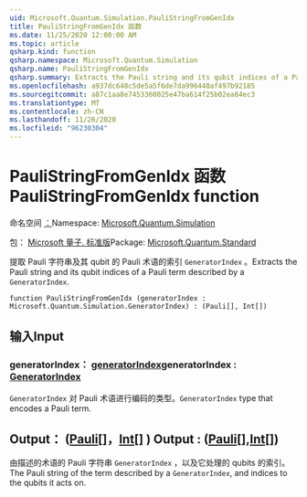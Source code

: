 ```yaml
---
uid: Microsoft.Quantum.Simulation.PauliStringFromGenIdx
title: PauliStringFromGenIdx 函数
ms.date: 11/25/2020 12:00:00 AM
ms.topic: article
qsharp.kind: function
qsharp.namespace: Microsoft.Quantum.Simulation
qsharp.name: PauliStringFromGenIdx
qsharp.summary: Extracts the Pauli string and its qubit indices of a Pauli term described by a `GeneratorIndex`.
ms.openlocfilehash: a937dc648c5de5a5f6de7da996448af497b92185
ms.sourcegitcommit: a87c1aa8e7453360025e47ba614f25b02ea84ec3
ms.translationtype: MT
ms.contentlocale: zh-CN
ms.lasthandoff: 11/26/2020
ms.locfileid: "96230304"
---
```

# <a name="paulistringfromgenidx-function"></a><span data-ttu-id="b6c66-102">PauliStringFromGenIdx 函数</span><span class="sxs-lookup"><span data-stu-id="b6c66-102">PauliStringFromGenIdx function</span></span>

<span data-ttu-id="b6c66-103">命名空间 [：](xref:Microsoft.Quantum.Simulation)</span><span class="sxs-lookup"><span data-stu-id="b6c66-103">Namespace: [Microsoft.Quantum.Simulation](xref:Microsoft.Quantum.Simulation)</span></span>

<span data-ttu-id="b6c66-104">包： [Microsoft 量子. 标准版](https://nuget.org/packages/Microsoft.Quantum.Standard)</span><span class="sxs-lookup"><span data-stu-id="b6c66-104">Package: [Microsoft.Quantum.Standard](https://nuget.org/packages/Microsoft.Quantum.Standard)</span></span>


<span data-ttu-id="b6c66-105">提取 Pauli 字符串及其 qubit 的 Pauli 术语的索引 `GeneratorIndex` 。</span><span class="sxs-lookup"><span data-stu-id="b6c66-105">Extracts the Pauli string and its qubit indices of a Pauli term described by a `GeneratorIndex`.</span></span>

```qsharp
function PauliStringFromGenIdx (generatorIndex : Microsoft.Quantum.Simulation.GeneratorIndex) : (Pauli[], Int[])
```


## <a name="input"></a><span data-ttu-id="b6c66-106">输入</span><span class="sxs-lookup"><span data-stu-id="b6c66-106">Input</span></span>

### <a name="generatorindex--generatorindex"></a><span data-ttu-id="b6c66-107">generatorIndex： [generatorIndex](xref:Microsoft.Quantum.Simulation.GeneratorIndex)</span><span class="sxs-lookup"><span data-stu-id="b6c66-107">generatorIndex : [GeneratorIndex](xref:Microsoft.Quantum.Simulation.GeneratorIndex)</span></span>

<span data-ttu-id="b6c66-108">`GeneratorIndex` 对 Pauli 术语进行编码的类型。</span><span class="sxs-lookup"><span data-stu-id="b6c66-108">`GeneratorIndex` type that encodes a Pauli term.</span></span>



## <a name="output--pauliint"></a><span data-ttu-id="b6c66-109">Output： ([Pauli](xref:microsoft.quantum.lang-ref.pauli)[]，[Int](xref:microsoft.quantum.lang-ref.int)[] ) </span><span class="sxs-lookup"><span data-stu-id="b6c66-109">Output : ([Pauli](xref:microsoft.quantum.lang-ref.pauli)[],[Int](xref:microsoft.quantum.lang-ref.int)[])</span></span>

<span data-ttu-id="b6c66-110">由描述的术语的 Pauli 字符串 `GeneratorIndex` ，以及它处理的 qubits 的索引。</span><span class="sxs-lookup"><span data-stu-id="b6c66-110">The Pauli string of the term described by a `GeneratorIndex`, and indices to the qubits it acts on.</span></span>